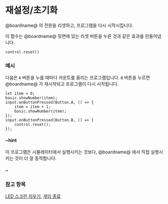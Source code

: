 # 재설정/초기화

@boardname@ 의 전원을 리셋하고, 프로그램을 다시 시작시킵니다.

이 함수는 @boardname@ 뒷면에 있는 리셋 버튼을 누른 것과 같은 효과를 만들어냅니다.

```sig
control.reset()
```

### 예시

다음은 `A` 버튼을 누를 때마다 카운트를 올리는 프로그램입니다. `B` 버튼을 누르면 @boardname@ 가 재시작되고 프로그램이 다시 시작됩니다.

```blocks
let item = 0;
basic.showNumber(item);
input.onButtonPressed(Button.A, () => {
    item = item + 1;
    basic.showNumber(item);
});
input.onButtonPressed(Button.B, () => {
    control.reset();
});
```

#### ~hint

이 프로그램은 시뮬레이터에서 실행시키는 것보다, @boardname@ 에서 직접 실행시키는 것이 더 잘 동작합니다.

#### ~

### 참고 항목

[LED 스크린 지우기](/reference/basic/clear-screen), [게임 종료](/reference/game/game-over)